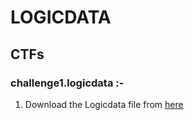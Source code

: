 # LOGICDATA

## CTFs
### challenge1.logicdata :-

1. Download the Logicdata file from [here](https://github.com/RanitPradhan/LOGICDATA/blob/master/challenge1.logicdata/download)
